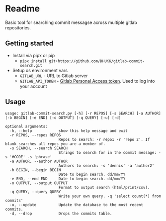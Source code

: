 # Readme
Basic tool for searching commit messagse across multiple gitlab repositories.

## Getting started
  * Install via pipx or pip
    * `pipx install git+https://github.com/DHUKK/gitlab-commit-search.git`
  * Setup os environment vars 
    * `GITLAB_URL` - URL to Gitlab server
    * `GITLAB_API_TOKEN` - [Gitlab Personal Access token](https://docs.gitlab.com/ee/user/profile/personal_access_tokens.html). Used to log into your account
     
## Usage
```
usage: gitlab-commit-search.py [-h] [-r REPOS] [-s SEARCH] [-a AUTHOR] [-b BEGIN] [-e END] [-o OUTPUT] [-q QUERY] [-u] [-d]

optional arguments:
  -h, --help            show this help message and exit
  -r REPOS, --repos REPOS
                        Repos to search: -r repo1 -r 'repo 2'. If blank searches all repos you are a member of.
  -s SEARCH, --search SEARCH
                        Strings to search for in the commit message: -s '#CODE' -s 'phrase'
  -a AUTHOR, --author AUTHOR
                        Authors to search: -s 'dennis' -a 'author2'
  -b BEGIN, --begin BEGIN
                        Date to begin search. dd/mm/YY
  -e END, --end END     Date to begin search. dd/mm/YY
  -o OUTPUT, --output OUTPUT
                        Format to output search (html/print/csv).
  -q QUERY, --query QUERY
                        Write your own query. -q 'select count(*) from commits'
  -u, --update          Update the database to the most recent commits.
  -d, --drop            Drops the commits table.
  ```
